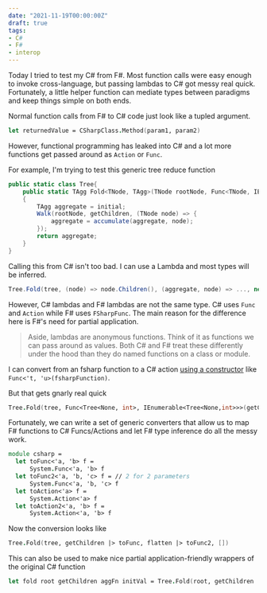 ```yaml
---
date: "2021-11-19T00:00:00Z"
draft: true
tags:
- C#
- F#
- interop
---
```


<!-- I'm not entirely sure this stands. PropertyMapBinder (and the wrapper in Notedown) was able to handle inferred conversion from functions to lambdas fairly well. Even a passed 'a -> 'b was implicitly converted to a Func<'a,'b> -->

Today I tried to test my C# from F#. Most function calls were easy enough to invoke cross-language, but passing lambdas to C# got messy real quick. Fortunately, a little helper function can mediate types between paradigms and keep things simple on both ends.

Normal function calls from F# to C# code just look like a tupled argument. 
```fsharp
let returnedValue = CSharpClass.Method(param1, param2)
```

However, functional programming has leaked into C# and a lot more functions get passed around as `Action` or `Func`.

For example, I'm trying to test this generic tree reduce function
```cs
public static class Tree{
    public static TAgg Fold<TNode, TAgg>(TNode rootNode, Func<TNode, IEnumerable<TNode>> getChildren, Func<TAgg,TNode,TAgg> accumulate, TAgg initial)
    {
        TAgg aggregate = initial;
        Walk(rootNode, getChildren, (TNode node) => {
            aggregate = accumulate(aggregate, node);
        });
        return aggregate;
    }
}
```

Calling this from C# isn't too bad. I can use a Lambda and most types will be inferred.
```cs
Tree.Fold(tree, (node) => node.Children(), (aggregate, node) => ..., new List<int>());
```

However, C# lambdas and F# lambdas are not the same type. C# uses `Func` and `Action` while F# uses `FSharpFunc`. The main reason for the difference here is F#'s need for partial application. 


> Aside, lambdas are anonymous functions. Think of it as functions we can pass around as values. Both C# and F# treat these differently under the hood than they do named functions on a class or module.

I can convert from an fsharp function to a C# action [using a constructor](https://devonburriss.me/converting-fsharp-csharp/) like `Func<'t, 'u>(fsharpFunction)`.

But that gets gnarly real quick
```fsharp
Tree.Fold(tree, Func<Tree<None, int>, IEnumerable<Tree<None,int>>>(getChildren), Func<IEnumerable<int>,Tree<None,int>,IEnumerable<int>>(flatten), [])
```

Fortunately, we can write a set of generic converters that allow us to map F# functions to C# Funcs/Actions and let F# type inference do all the messy work.


```fsharp
module csharp =
  let toFunc<'a, 'b> f =
      System.Func<'a, 'b> f
  let toFunc2<'a, 'b, 'c> f = // 2 for 2 parameters
      System.Func<'a, 'b, 'c> f
  let toAction<'a> f =
      System.Action<'a> f
  let toAction2<'a, 'b> f = 
      System.Action<'a, 'b> f
```

Now the conversion looks like

```fsharp
Tree.Fold(tree, getChildren |> toFunc, flatten |> toFunc2, [])
```

This can also be used to make nice partial application-friendly wrappers of the original C# function
```fsharp
let fold root getChildren aggFn initVal = Tree.Fold(root, getChildren |> toFunc, aggFn |> toFunc2, initVal)
```